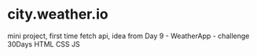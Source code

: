 # city.weather.io
mini project, first time fetch api, idea from Day 9 - WeatherApp - challenge 30Days HTML CSS JS
